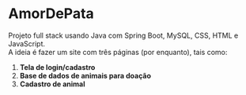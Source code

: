 # AmorDePata

Projeto full stack usando Java com Spring Boot, MySQL, CSS, HTML e JavaScript.  
A ideia é fazer um site com três páginas (por enquanto), tais como:

1. **Tela de login/cadastro**  
2. **Base de dados de animais para doação**  
3. **Cadastro de animal**
